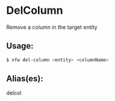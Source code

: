 # DelColumn
Remove a column in the target entity
## Usage:
```sh
$ nfw del-column <entity> <columnName>
```
## Alias(es):
delcol
